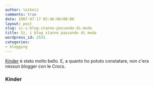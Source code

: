 ```yaml
---
author: leibniz
comments: true
date: 2007-07-17 05:46:06+00:00
layout: post
slug: si-i-blog-stanno-passando-di-moda
title: Sì, i blog stanno passando di moda
wordpress_id: 2531
categories:
- blogging
---
```


[Kinder](http://kinder.st/) è stato molto bello. E, a quanto ho potuto constatare, non c'era nessun blogger con le Crocs.


### Kinder
